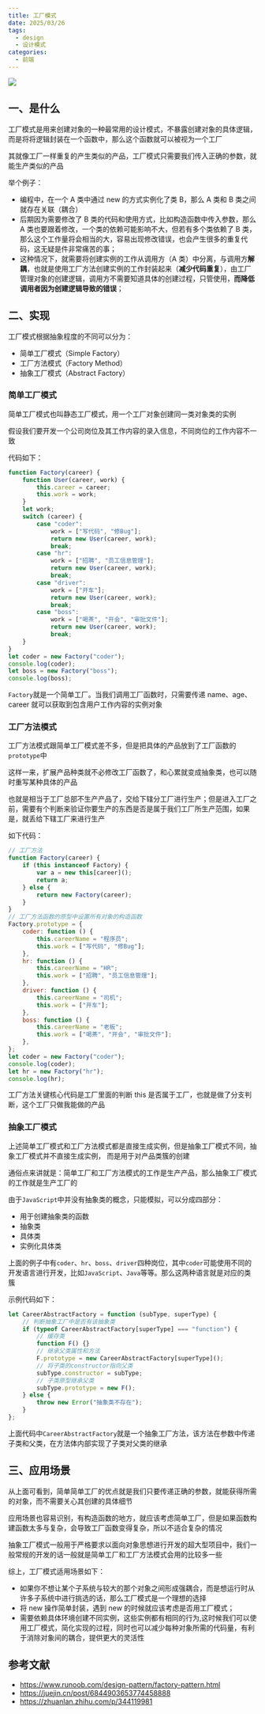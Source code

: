 ```yaml
---
title: 工厂模式
date: 2025/03/26
tags:
  - design
  - 设计模式
categories:
  - 前端
---
```


![](https://static.vue-js.com/27a84d10-3bea-11ec-8e64-91fdec0f05a1.png)

## 一、是什么

工厂模式是用来创建对象的一种最常用的设计模式，不暴露创建对象的具体逻辑，而是将将逻辑封装在一个函数中，那么这个函数就可以被视为一个工厂

其就像工厂一样重复的产生类似的产品，工厂模式只需要我们传入正确的参数，就能生产类似的产品

举个例子：

- 编程中，在一个 A 类中通过 new 的方式实例化了类 B，那么 A 类和 B 类之间就存在关联（耦合）
- 后期因为需要修改了 B 类的代码和使用方式，比如构造函数中传入参数，那么 A 类也要跟着修改，一个类的依赖可能影响不大，但若有多个类依赖了 B 类，那么这个工作量将会相当的大，容易出现修改错误，也会产生很多的重复代码，这无疑是件非常痛苦的事；
- 这种情况下，就需要将创建实例的工作从调用方（A 类）中分离，与调用方**解耦**，也就是使用工厂方法创建实例的工作封装起来（**减少代码重复**），由工厂管理对象的创建逻辑，调用方不需要知道具体的创建过程，只管使用，**而降低调用者因为创建逻辑导致的错误**；

## 二、实现

工厂模式根据抽象程度的不同可以分为：

- 简单工厂模式（Simple Factory）
- 工厂方法模式（Factory Method）
- 抽象工厂模式（Abstract Factory）

### 简单工厂模式

简单工厂模式也叫静态工厂模式，用一个工厂对象创建同一类对象类的实例

假设我们要开发一个公司岗位及其工作内容的录入信息，不同岗位的工作内容不一致

代码如下：

```js
function Factory(career) {
	function User(career, work) {
		this.career = career;
		this.work = work;
	}
	let work;
	switch (career) {
		case "coder":
			work = ["写代码", "修Bug"];
			return new User(career, work);
			break;
		case "hr":
			work = ["招聘", "员工信息管理"];
			return new User(career, work);
			break;
		case "driver":
			work = ["开车"];
			return new User(career, work);
			break;
		case "boss":
			work = ["喝茶", "开会", "审批文件"];
			return new User(career, work);
			break;
	}
}
let coder = new Factory("coder");
console.log(coder);
let boss = new Factory("boss");
console.log(boss);
```

`Factory`就是一个简单工厂。当我们调用工厂函数时，只需要传递 name、age、career 就可以获取到包含用户工作内容的实例对象

### 工厂方法模式

工厂方法模式跟简单工厂模式差不多，但是把具体的产品放到了工厂函数的`prototype`中

这样一来，扩展产品种类就不必修改工厂函数了，和心累就变成抽象类，也可以随时重写某种具体的产品

也就是相当于工厂总部不生产产品了，交给下辖分工厂进行生产；但是进入工厂之前，需要有个判断来验证你要生产的东西是否是属于我们工厂所生产范围，如果是，就丢给下辖工厂来进行生产

如下代码：

```js
// 工厂方法
function Factory(career) {
	if (this instanceof Factory) {
		var a = new this[career]();
		return a;
	} else {
		return new Factory(career);
	}
}
// 工厂方法函数的原型中设置所有对象的构造函数
Factory.prototype = {
	coder: function () {
		this.careerName = "程序员";
		this.work = ["写代码", "修Bug"];
	},
	hr: function () {
		this.careerName = "HR";
		this.work = ["招聘", "员工信息管理"];
	},
	driver: function () {
		this.careerName = "司机";
		this.work = ["开车"];
	},
	boss: function () {
		this.careerName = "老板";
		this.work = ["喝茶", "开会", "审批文件"];
	},
};
let coder = new Factory("coder");
console.log(coder);
let hr = new Factory("hr");
console.log(hr);
```

工厂方法关键核心代码是工厂里面的判断 this 是否属于工厂，也就是做了分支判断，这个工厂只做我能做的产品

### 抽象工厂模式

上述简单工厂模式和工厂方法模式都是直接生成实例，但是抽象工厂模式不同，抽象工厂模式并不直接生成实例， 而是用于对产品类簇的创建

通俗点来讲就是：简单工厂和工厂方法模式的工作是生产产品，那么抽象工厂模式的工作就是生产工厂的

由于`JavaScript`中并没有抽象类的概念，只能模拟，可以分成四部分：

- 用于创建抽象类的函数
- 抽象类
- 具体类
- 实例化具体类

上面的例子中有`coder`、`hr`、`boss`、`driver`四种岗位，其中`coder`可能使用不同的开发语言进行开发，比如`JavaScript`、`Java`等等。那么这两种语言就是对应的类簇

示例代码如下：

```js
let CareerAbstractFactory = function (subType, superType) {
	// 判断抽象工厂中是否有该抽象类
	if (typeof CareerAbstractFactory[superType] === "function") {
		// 缓存类
		function F() {}
		// 继承父类属性和方法
		F.prototype = new CareerAbstractFactory[superType]();
		// 将子类的constructor指向父类
		subType.constructor = subType;
		// 子类原型继承父类
		subType.prototype = new F();
	} else {
		throw new Error("抽象类不存在");
	}
};
```

上面代码中`CareerAbstractFactory`就是一个抽象工厂方法，该方法在参数中传递子类和父类，在方法体内部实现了子类对父类的继承

## 三、应用场景

从上面可看到，简单简单工厂的优点就是我们只要传递正确的参数，就能获得所需的对象，而不需要关心其创建的具体细节

应用场景也容易识别，有构造函数的地方，就应该考虑简单工厂，但是如果函数构建函数太多与复杂，会导致工厂函数变得复杂，所以不适合复杂的情况

抽象工厂模式一般用于严格要求以面向对象思想进行开发的超大型项目中，我们一般常规的开发的话一般就是简单工厂和工厂方法模式会用的比较多一些

综上，工厂模式适用场景如下：

- 如果你不想让某个子系统与较大的那个对象之间形成强耦合，而是想运行时从许多子系统中进行挑选的话，那么工厂模式是一个理想的选择
- 将 new 操作简单封装，遇到 new 的时候就应该考虑是否用工厂模式；
- 需要依赖具体环境创建不同实例，这些实例都有相同的行为,这时候我们可以使用工厂模式，简化实现的过程，同时也可以减少每种对象所需的代码量，有利于消除对象间的耦合，提供更大的灵活性

## 参考文献

- https://www.runoob.com/design-pattern/factory-pattern.html
- https://juejin.cn/post/6844903653774458888
- https://zhuanlan.zhihu.com/p/344119981

